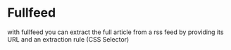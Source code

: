 # Fullfeed

with fullfeed you can extract the full article from a rss feed by providing its URL and an extraction rule (CSS Selector)
